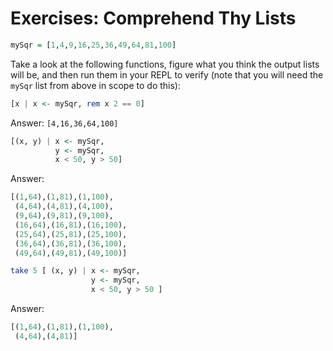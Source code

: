 # Exercises: Comprehend Thy Lists
```haskell
mySqr = [1,4,9,16,25,36,49,64,81,100]
```

Take a look at the following functions, figure what you think the output lists will be, and then run them in your REPL to verify (note that you will need the `mySqr` list from above in scope to do this):

```haskell
[x | x <- mySqr, rem x 2 == 0]
```
Answer: `[4,16,36,64,100]`

```haskell
[(x, y) | x <- mySqr,
          y <- mySqr,
          x < 50, y > 50]
```
Answer:
```haskell
[(1,64),(1,81),(1,100),
 (4,64),(4,81),(4,100),
 (9,64),(9,81),(9,100),
 (16,64),(16,81),(16,100),
 (25,64),(25,81),(25,100),
 (36,64),(36,81),(36,100),
 (49,64),(49,81),(49,100)]
```

```haskell
take 5 [ (x, y) | x <- mySqr,
                  y <- mySqr,
                  x < 50, y > 50 ]

```
Answer:
```haskell
[(1,64),(1,81),(1,100),
 (4,64),(4,81)]
```

